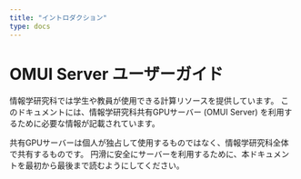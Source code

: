 ```yaml
---
title: "イントロダクション"
type: docs
---
```


# OMUI Server ユーザーガイド

情報学研究科では学生や教員が使用できる計算リソースを提供しています。
このドキュメントには、情報学研究科共有GPUサーバー (OMUI Server) を利用するために必要な情報が記載されています。

共有GPUサーバーは個人が独占して使用するものではなく、情報学研究科全体で共有するものです。
円滑に安全にサーバーを利用するために、本ドキュメントを最初から最後まで読むようにしてください。